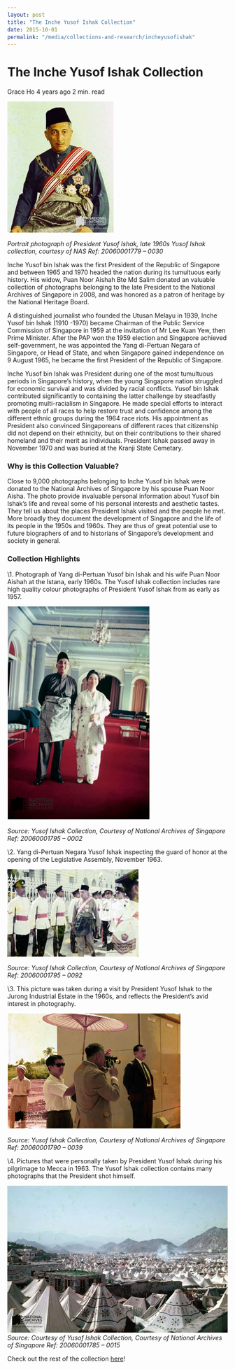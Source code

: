 ```yaml
---
layout: post
title: "The Inche Yusof Ishak Collection"
date: 2015-10-01
permalink: "/media/collections-and-research/incheyusofishak"
---
```


# The Inche Yusof Ishak Collection

Grace Ho 4 years ago 2 min. read

![Portrait photograph of President Yusof Ishak, late 1960s](../../../images/blogs/20060001779-0030-Yusof-Ishak-Portrait-wm-243x300-1577933097482.jpg)

*Portrait photograph of President Yusof Ishak, late 1960s Yusof Ishak collection, courtesy of NAS Ref: 20060001779 – 0030*

Inche Yusof bin Ishak was the first President of the Republic of Singapore and between 1965 and 1970 headed the nation during its tumultuous early history. His widow, Puan Noor Aishah Bte Md Salim donated an valuable collection of photographs belonging to the late President to the National Archives of Singapore in 2008, and was honored as a patron of heritage by the National Heritage Board.

A distinguished journalist who founded the Utusan Melayu in 1939, Inche Yusof bin Ishak (1910 -1970) became Chairman of the Public Service Commission of Singapore in 1959 at the invitation of Mr Lee Kuan Yew, then Prime Minister. After the PAP won the 1959 election and Singapore achieved self-government, he was appointed the Yang di-Pertuan Negara of Singapore, or Head of State, and when Singapore gained independence on 9 August 1965, he became the first President of the Republic of Singapore.

Inche Yusof bin Ishak was President during one of the most tumultuous periods in Singapore’s history, when the young Singapore nation struggled for economic survival and was divided by racial conflicts. Yusof bin Ishak contributed significantly to containing the latter challenge by steadfastly promoting multi-racialism in Singapore. He made special efforts to interact with people of all races to help restore trust and confidence among the different ethnic groups during the 1964 race riots. His appointment as President also convinced Singaporeans of different races that citizenship did not depend on their ethnicity, but on their contributions to their shared homeland and their merit as individuals. President Ishak passed away in November 1970 and was buried at the Kranji State Cemetary.

### Why is this Collection Valuable?

Close to 9,000 photographs belonging to Inche Yusof bin Ishak were donated to the National Archives of Singapore by his spouse Puan Noor Aisha.  The photo provide invaluable personal information about Yusof bin Ishak’s life and reveal some of his personal interests and aesthetic tastes. They tell us about the places President Ishak visited and the people he met. More broadly they document the development of Singapore and the life of its people in the 1950s and 1960s. They are thus of great potential use to future biographers of and to historians of Singapore’s development and society in general.

### Collection Highlights

\1. Photograph of Yang di-Pertuan Yusof bin Ishak and his wife Puan Noor Aishah at the Istana, early 1960s. The Yusof Ishak collection includes rare high quality colour photographs of President Yusof Ishak from as early as 1957.

![09_PuanNoorAishah_02x](../../../images/blogs/09_PuanNoorAishah_02x-1577933097459.gif)

*Source: Yusof Ishak Collection, Courtesy of National Archives of Singapore Ref: 20060001795 – 0002*

\2. Yang di-Pertuan Negara Yusof Ishak inspecting the guard of honor at the opening of the Legislative Assembly, November 1963.

![20060001795-0092-Yusof-Ishak-Inspection-WM-300x200](../../../images/blogs/20060001795-0092-Yusof-Ishak-Inspection-WM-300x2001-1577933097520.jpg)

*Source: Yusof Ishak Collection, Courtesy of National Archives of Singapore Ref: 20060001795 – 0092*

\3. This picture was taken during a visit by President Yusof Ishak to the Jurong Industrial Estate in the 1960s, and reflects the President’s avid interest in photography.

![09_PuanNoorAishah_03x](../../../images/blogs/09_PuanNoorAishah_03x-1577933097521.gif)

*Source: Yusof Ishak Collection, Courtesy of National Archives of Singapore Ref: 20060001790 – 0039*

\4. Pictures that were personally taken by President Yusof Ishak during his pilgrimage to Mecca in 1963. The Yusof Ishak collection contains many photographs that the President shot himself.

![Source:Courtesy of Yusof Ishak Collection, Courtesy of National Archives of Singapore Ref: 20060001785 - 0015](../../../images/blogs/tents.gif)*Source: Courtesy of Yusof Ishak Collection, Courtesy of National Archives of Singapore Ref: 20060001785 – 0015*

Check out the rest of the collection [here](http://www.nas.gov.sg/archivesonline/photographs/source-details/638)!